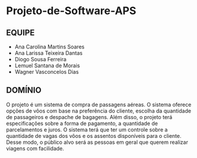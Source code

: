 # Projeto-de-Software-APS
## EQUIPE

+ Ana Carolina Martins Soares
+ Ana Larissa Teixeira Dantas
+ Diogo Sousa Ferreira
+ Lemuel Santana de Morais
+ Wagner Vasconcelos Dias

## DOMÍNIO
O projeto é um sistema de compra de passagens aéreas. O sistema oferece opções de vôos com base na preferência do cliente, escolha da quantidade de passageiros e despache de bagagens. Além disso, o projeto terá especificações sobre a forma de pagamento, a quantidade de parcelamentos e juros. O sistema terá que ter um controle sobre a quantidade de vagas dos vôos e os assentos disponíveis para o cliente. Desse modo, o público alvo será as pessoas em geral que querem realizar viagens com facilidade.
